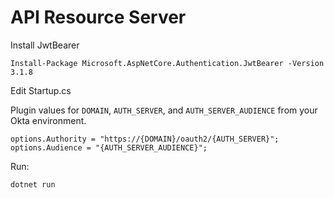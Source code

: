 # API Resource Server
Install JwtBearer

`Install-Package Microsoft.AspNetCore.Authentication.JwtBearer -Version 3.1.8`


Edit Startup.cs

Plugin values for `DOMAIN`, `AUTH_SERVER`, and `AUTH_SERVER_AUDIENCE` from your Okta environment.

`
options.Authority = "https://{DOMAIN}/oauth2/{AUTH_SERVER}";
options.Audience = "{AUTH_SERVER_AUDIENCE}";
`

Run:

`dotnet run`
